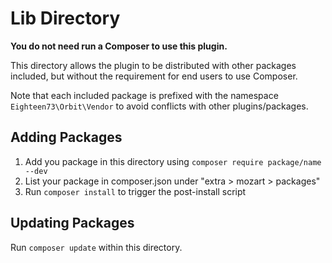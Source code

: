 # Lib Directory

**You do not need run a Composer to use this plugin.**

This directory allows the plugin to be distributed with other packages included, but without the requirement 
for end users to use Composer. 

Note that each included package is prefixed with the namespace `Eighteen73\Orbit\Vendor` to avoid conflicts with other plugins/packages. 

## Adding Packages

1. Add you package in this directory using `composer require package/name --dev`
2. List your package in composer.json under "extra > mozart > packages"
3. Run `composer install` to trigger the post-install script

## Updating Packages

Run `composer update` within this directory.
